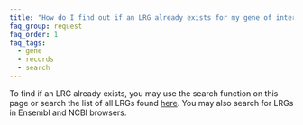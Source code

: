 ```yaml
---
title: "How do I find out if an LRG already exists for my gene of interest?"
faq_group: request
faq_order: 1
faq_tags:
  - gene
  - records
  - search
---
```


To find if an LRG already exists, you may use the search function on this page or search the list of all LRGs found [here](/search/?query=*). 
You may also search for LRGs in Ensembl and NCBI browsers.
